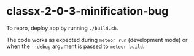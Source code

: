 # classx-2-0-3-minification-bug

To repro, deploy app by running `./build.sh`.

The code works as expected during `meteor run` (development mode) or when the
`--debug` argument is passed to `meteor build`.
